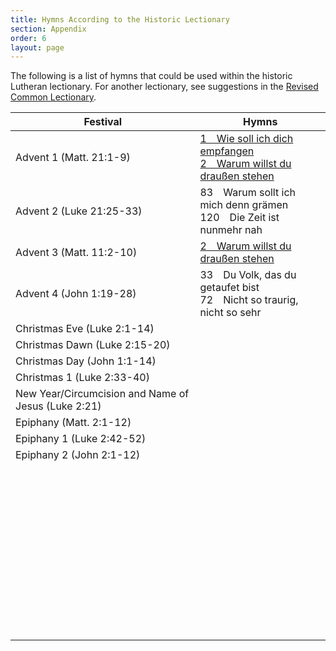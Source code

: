 ```yaml
---
title: Hymns According to the Historic Lectionary
section: Appendix
order: 6
layout: page
---
```


The following is a list of hymns that could be used within the historic Lutheran lectionary. For another lectionary, see suggestions in the [Revised Common Lectionary](/appendix/rcl).



| Festival                                            | Hymns                                                        |
| --------------------------------------------------- | ------------------------------------------------------------ |
| Advent 1 (Matt. 21:1-9)                             | [1&emsp;Wie soll ich dich empfangen](/hymns/001)<br />[2&emsp;Warum willst du draußen stehen](/hymns/002) |
| Advent 2 (Luke 21:25-33)                            | 83&emsp;Warum sollt ich mich denn grämen<br />120&emsp;Die Zeit ist nunmehr nah |
| Advent 3 (Matt. 11:2-10)                            | [2&emsp;Warum willst du draußen stehen](/hymns/002)          |
| Advent 4 (John 1:19-28)                             | 33&emsp;Du Volk, das du getaufet bist<br />72&emsp;Nicht so traurig, nicht so sehr |
| Christmas Eve (Luke 2:1-14)                         |                                                              |
| Christmas Dawn (Luke 2:15-20)                       |                                                              |
| Christmas Day (John 1:1-14)                         |                                                              |
| Christmas 1 (Luke 2:33-40)                          |                                                              |
| New Year/Circumcision and Name of Jesus (Luke 2:21) |                                                              |
| Epiphany (Matt. 2:1-12)                             |                                                              |
| Epiphany 1 (Luke 2:42-52)                           |                                                              |
| Epiphany 2 (John 2:1-12)                            |                                                              |
|                                                     |                                                              |
|                                                     |                                                              |
|                                                     |                                                              |
|                                                     |                                                              |
|                                                     |                                                              |
|                                                     |                                                              |
|                                                     |                                                              |
|                                                     |                                                              |
|                                                     |                                                              |
|                                                     |                                                              |
|                                                     |                                                              |
|                                                     |                                                              |
|                                                     |                                                              |
|                                                     |                                                              |
|                                                     |                                                              |
|                                                     |                                                              |
|                                                     |                                                              |
|                                                     |                                                              |
|                                                     |                                                              |
|                                                     |                                                              |
|                                                     |                                                              |
|                                                     |                                                              |
|                                                     |                                                              |
|                                                     |                                                              |
|                                                     |                                                              |
|                                                     |                                                              |
|                                                     |                                                              |
|                                                     |                                                              |
|                                                     |                                                              |
|                                                     |                                                              |
|                                                     |                                                              |
|                                                     |                                                              |
|                                                     |                                                              |
|                                                     |                                                              |
|                                                     |                                                              |
|                                                     |                                                              |
|                                                     |                                                              |
|                                                     |                                                              |
|                                                     |                                                              |
|                                                     |                                                              |
|                                                     |                                                              |
|                                                     |                                                              |
|                                                     |                                                              |
|                                                     |                                                              |
|                                                     |                                                              |
|                                                     |                                                              |
|                                                     |                                                              |

